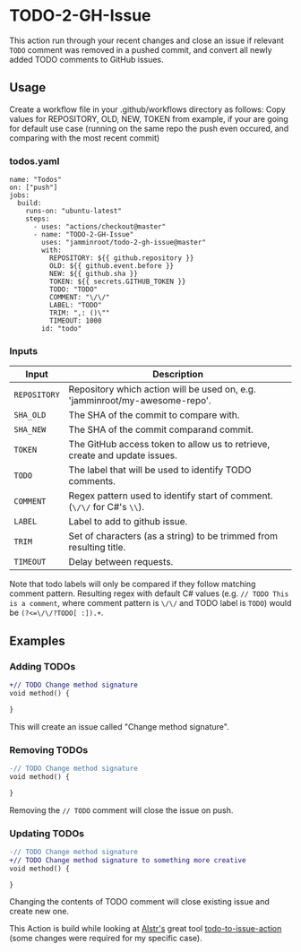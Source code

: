 # TODO-2-GH-Issue

This action run through your recent changes and close an issue if relevant `TODO` comment was removed in a pushed commit, and convert all newly added TODO comments to GitHub issues.

## Usage

Create a workflow file in your .github/workflows directory as follows:
Copy values for REPOSITORY, OLD, NEW, TOKEN from example, if your are going for default use case (running on the same repo the push even occured, and comparing with the most recent commit)
 
### todos.yaml

    name: "Todos"
    on: ["push"]
    jobs:
      build:
        runs-on: "ubuntu-latest"
        steps:
          - uses: "actions/checkout@master"
          - name: "TODO-2-GH-Issue"
            uses: "jamminroot/todo-2-gh-issue@master"
            with:
              REPOSITORY: ${{ github.repository }}
              OLD: ${{ github.event.before }}
              NEW: ${{ github.sha }}
              TOKEN: ${{ secrets.GITHUB_TOKEN }}
              TODO: "TODO"
              COMMENT: "\/\/"
              LABEL: "TODO"
              TRIM: ",: ()\""
              TIMEOUT: 1000
            id: "todo"

### Inputs

| Input    | Description |
|----------|-------------|
| `REPOSITORY` | Repository which action will be used on, e.g. 'jamminroot/my-awesome-repo'. |
| `SHA_OLD` | The SHA of the commit to compare with. |
| `SHA_NEW` | The SHA of the commit comparand commit. |
| `TOKEN` | The GitHub access token to allow us to retrieve, create and update issues. |
| `TODO` | The label that will be used to identify TODO comments.|
| `COMMENT` | Regex pattern used to identify start of comment. (`\/\/` for C#'s `\\`). |
| `LABEL` | Label to add to github issue. |
| `TRIM` | Set of characters (as a string) to be trimmed from resulting title. |
| `TIMEOUT` | Delay between requests. |

Note that todo labels will only be compared if they follow matching comment pattern. 
Resulting regex with default C# values (e.g. `// TODO This is a comment`, where comment pattern is `\/\/` and TODO label is `TODO`) would be `(?<=\/\/?TODO[ :]).+`.

## Examples

### Adding TODOs

```diff
+// TODO Change method signature
void method() {

}
```

This will create an issue called "Change method signature".

### Removing TODOs

```diff
-// TODO Change method signature
void method() {

}
```

Removing the `// TODO` comment will close the issue on push.

### Updating TODOs

```diff
-// TODO Change method signature
+// TODO Change method signature to something more creative
void method() {

}
```

Changing the contents of TODO comment will close existing issue and create new one.

This Action is build while looking at [Alstr's](https://github.com/alstr) great tool [todo-to-issue-action](https://github.com/alstr/todo-to-issue-action) (some changes were required for my specific case).

